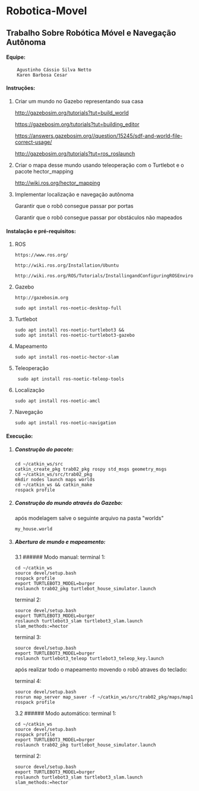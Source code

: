 # Robotica-Movel

## Trabalho Sobre Robótica Móvel e Navegação Autônoma

#### Equipe:

        Agustinho Cássio Silva Netto
        Karen Barbosa Cesar

#### Instruções:

1. Criar um mundo no Gazebo representando sua casa

    http://gazebosim.org/tutorials?tut=build_world
    
    https://gazebosim.org/tutorials?tut=building_editor
    
    https://answers.gazebosim.org//question/15245/sdf-and-world-file-correct-usage/
    
    http://gazebosim.org/tutorials?tut=ros_roslaunch
    
2. Criar o mapa desse mundo usando teleoperação com o Turtlebot e o pacote hector_mapping

    http://wiki.ros.org/hector_mapping
  
3. Implementar localização e navegação autônoma

    Garantir que o robô consegue passar por portas
    
    Garantir que o robô consegue passar por obstáculos não mapeados
      

#### Instalação e pré-requisitos:

1. ROS

       https://www.ros.org/
       
       http://wiki.ros.org/Installation/Ubuntu
       
       http://wiki.ros.org/ROS/Tutorials/InstallingandConfiguringROSEnvironment
       
       
2. Gazebo

       http://gazebosim.org
       
       sudo apt install ros-noetic-desktop-full
       
       
  
3. Turtlebot

    ```shell
    sudo apt install ros-noetic-turtlebot3 && 
    sudo apt install ros-noetic-turtlebot3-gazebo
    ```

4. Mapeamento

    ```shell
    sudo apt install ros-noetic-hector-slam
    ```

5. Teleoperação

   ```shell
    sudo apt install ros-noetic-teleop-tools
    ```

6. Localização

    ```shell
    sudo apt install ros-noetic-amcl
    ```

7. Navegação

    ```shell
    sudo apt install ros-noetic-navigation
    ```


#### Execução:

1. ##### Construção do pacote:

    ```shell
    cd ~/catkin_ws/src
    catkin_create_pkg trab02_pkg rospy std_msgs geometry_msgs
    cd ~/catkin_ws/src/trab02_pkg
    mkdir nodes launch maps worlds
    cd ~/catkin_ws && catkin_make
    rospack profile
    ```
2. ##### Construção do mundo através do Gazebo:

    após modelagem salve o seguinte arquivo na pasta "worlds"
    ```shell
    my_house.world
    ```
3. ##### Abertura de mundo e mapeamento:
    
    3.1 ###### Modo manual:
    terminal 1:
    ```shell
    cd ~/catkin_ws
    source devel/setup.bash
    rospack profile
    export TURTLEBOT3_MODEL=burger
    roslaunch trab02_pkg turtlebot_house_simulator.launch
    ```
    terminal 2:
    ```shell
    source devel/setup.bash
    export TURTLEBOT3_MODEL=burger
    roslaunch turtlebot3_slam turtlebot3_slam.launch slam_methods:=hector
    ```
    terminal 3:
    ```shell
    source devel/setup.bash
    export TURTLEBOT3_MODEL=burger
    roslaunch turtlebot3_teleop turtlebot3_teleop_key.launch
    ```
    após realizar todo o mapeamento movendo o robô atraves do teclado:
    
    terminal 4:
    ```shell
    source devel/setup.bash
    rosrun map_server map_saver -f ~/catkin_ws/src/trab02_pkg/maps/map1
    rospack profile
    ```

    3.2 ###### Modo automático:
    terminal 1:
    ```shell
    cd ~/catkin_ws
    source devel/setup.bash
    rospack profile
    export TURTLEBOT3_MODEL=burger
    roslaunch trab02_pkg turtlebot_house_simulator.launch
    ```
    terminal 2:
    ```shell
    source devel/setup.bash
    export TURTLEBOT3_MODEL=burger
    roslaunch turtlebot3_slam turtlebot3_slam.launch slam_methods:=hector
    ```
    
    
    
    
    
    
    
    
    
    
    
    
    
    
    
    
